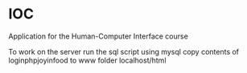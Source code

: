 IOC
===

Application for the Human-Computer Interface course

To work on the server 
	run the sql script using mysql
	copy contents of loginphpjoyinfood to www folder 
	localhost/html
